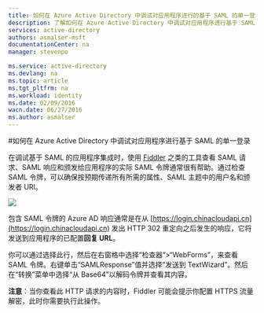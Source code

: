```yaml
---
title: 如何在 Azure Active Directory 中调试对应用程序进行的基于 SAML 的单一登录 | Azure
description: 了解如何在 Azure Active Directory 中调试对应用程序进行基于 SAML 的单一登录
services: active-directory
authors: asmalser-msft
documentationCenter: na
manager: stevenpo

ms.service: active-directory
ms.devlang: na
ms.topic: article
ms.tgt_pltfrm: na
ms.workload: identity
ms.date: 02/09/2016
wacn.date: 06/27/2016
ms.author: asmalser
---
```


#如何在 Azure Active Directory 中调试对应用程序进行基于 SAML 的单一登录

在调试基于 SAML 的应用程序集成时，使用 [Fiddler](http://www.telerik.com/fiddler) 之类的工具查看 SAML 请求、SAML 响应和颁发给应用程序的实际 SAML 令牌通常很有帮助。通过检查 SAML 令牌，可以确保按预期传递所有所需的属性、SAML 主题中的用户名和颁发者 URI。

![][1]

包含 SAML 令牌的 Azure AD 响应通常是在从 [https://login.chinacloudapi.cn](https://login.chinacloudapi.cn) 发出 HTTP 302 重定向之后发生的响应，它将发送到应用程序的已配置**回复 URL**。
 
你可以通过选择此行，然后在右窗格中选择“检查器”>“WebForms”，来查看 SAML 令牌。右键单击“SAMLResponse”值并选择“发送到 TextWizard”。然后在“转换”菜单中选择“从 Base64”以解码令牌并查看其内容。
 
**注意**：当你查看此 HTTP 请求的内容时，Fiddler 可能会提示你配置 HTTPS 流量解密，此时你需要执行此操作。

<!--## 相关文章

- [有关 Azure Active Directory 中应用程序管理的文章索引](./active-directory-apps-index.md)
- [如何为预先集成的应用程序自定义 SAML 令牌中颁发的声明](./active-directory-saml-claims-customization.md)
-->
<!--Image references-->
[1]: ./media/active-directory-saml-debugging/fiddler.png
<!---HONumber=Mooncake_0620_2016-->